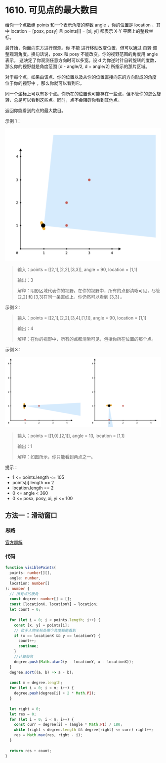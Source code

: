 # 1610. 可见点的最大数目

给你一个点数组 points 和一个表示角度的整数 angle ，你的位置是 location ，其中 location = [posx, posy] 且 points[i] = [xi, yi] 都表示 X-Y 平面上的整数坐标。

最开始，你面向东方进行观测。你 不能 进行移动改变位置，但可以通过 自转 调整观测角度。换句话说，posx 和 posy 不能改变。你的视野范围的角度用 angle 表示， 这决定了你观测任意方向时可以多宽。设 d 为你逆时针自转旋转的度数，那么你的视野就是角度范围 [d - angle/2, d + angle/2] 所指示的那片区域。

对于每个点，如果由该点、你的位置以及从你的位置直接向东的方向形成的角度 位于你的视野中 ，那么你就可以看到它。

同一个坐标上可以有多个点。你所在的位置也可能存在一些点，但不管你的怎么旋转，总是可以看到这些点。同时，点不会阻碍你看到其他点。

返回你能看到的点的最大数目。

示例 1：

![alt text](image.png)

> 输入：points = [[2,1],[2,2],[3,3]], angle = 90, location = [1,1]
>
> 输出：3
>
> 解释：阴影区域代表你的视野。在你的视野中，所有的点都清晰可见，尽管 [2,2] 和 [3,3]在同一条直线上，你仍然可以看到 [3,3] 。

示例 2：

> 输入：points = [[2,1],[2,2],[3,4],[1,1]], angle = 90, location = [1,1]
>
> 输出：4
>
> 解释：在你的视野中，所有的点都清晰可见，包括你所在位置的那个点。

示例 3：

![alt text](image-1.png)

> 输入：points = [[1,0],[2,1]], angle = 13, location = [1,1]
>
> 输出：1
>
> 解释：如图所示，你只能看到两点之一。

提示：

- 1 <= points.length <= 105
- points[i].length == 2
- location.length == 2
- 0 <= angle < 360
- 0 <= posx, posy, xi, yi <= 100

## 方法一：滑动窗口

### 思路

[官方题解](https://leetcode.cn/problems/maximum-number-of-visible-points/solutions/1159054/you-xiao-ke-jian-dian-de-zui-da-shu-mu-b-r1qz/)

### 代码

```ts
function visiblePoints(
  points: number[][],
  angle: number,
  location: number[]
): number {
  // 所有点的极角
  const degree: number[] = [];
  const [locationX, locationY] = location;
  let count = 0;

  for (let i = 0; i < points.length; i++) {
    const [x, y] = points[i];
    // 位于人物坐标处哪个角度都能看到
    if (x == locationX && y == locationY) {
      count++;
      continue;
    }
    //计算极角
    degree.push(Math.atan2(y - locationY, x - locationX));
  }
  degree.sort((a, b) => a - b);

  const m = degree.length;
  for (let i = 0; i < m; i++) {
    degree.push(degree[i] + 2 * Math.PI);
  }

  let right = 0;
  let res = 0;
  for (let i = 0; i < m; i++) {
    const curr = degree[i] + (angle * Math.PI) / 180;
    while (right < degree.length && degree[right] <= curr) right++;
    res = Math.max(res, right - i);
  }

  return res + count;
}
```
